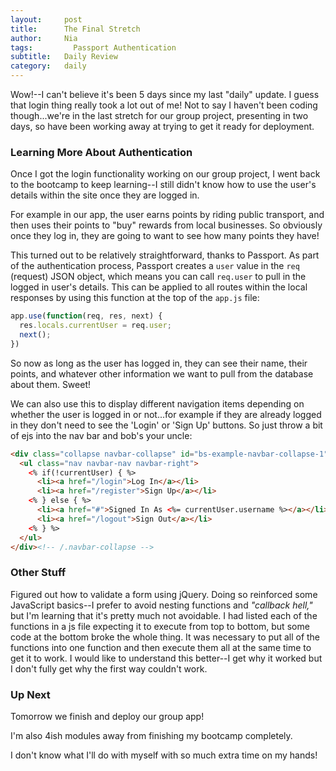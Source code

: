 ```yaml
---
layout:     post
title:      The Final Stretch
author:     Nia
tags: 		  Passport Authentication
subtitle:  	Daily Review
category:   daily
---
```


Wow!--I can't believe it's been 5 days since my last "daily" update. I guess that login thing really took a lot out of me! Not to say I haven't been coding though...we're in the last stretch for our group project, presenting in two days, so have been working away at trying to get it ready for deployment.

### Learning More About Authentication

Once I got the login functionality working on our group project, I went back to the bootcamp to keep learning--I still didn't know how to use the user's details within the site once they are logged in.

For example in our app, the user earns points by riding public transport, and then uses their points to "buy" rewards from local businesses. So obviously once they log in, they are going to want to see how many points they have!

This turned out to be relatively straightforward, thanks to Passport. As part of the authentication process, Passport creates a `user` value in the `req` (request) JSON object, which means you can call `req.user` to pull in the logged in user's details. This can be applied to all routes within the local responses by using this function at the top of the `app.js` file:
```javascript
app.use(function(req, res, next) {
  res.locals.currentUser = req.user;
  next();
})
```

So now as long as the user has logged in, they can see their name, their points, and whatever other information we want to pull from the database about them. Sweet!

We can also use this to display different navigation items depending on whether the user is logged in or not...for example if they are already logged in they don't need to see the 'Login' or 'Sign Up' buttons. So just throw a bit of ejs into the nav bar and bob's your uncle:
```html
<div class="collapse navbar-collapse" id="bs-example-navbar-collapse-1">
  <ul class="nav navbar-nav navbar-right">
    <% if(!currentUser) { %>
      <li><a href="/login">Log In</a></li>
      <li><a href="/register">Sign Up</a></li>
    <% } else { %>
      <li><a href="#">Signed In As <%= currentUser.username %></a></li>
      <li><a href="/logout">Sign Out</a></li>
    <% } %>
  </ul>
</div><!-- /.navbar-collapse -->
```

### Other Stuff

Figured out how to validate a form using jQuery. Doing so reinforced some JavaScript basics--I prefer to avoid nesting functions and *"callback hell,"* but I'm learning that it's pretty much not avoidable. I had listed each of the functions in a js file expecting it to execute from top to bottom, but some code at the bottom broke the whole thing. It was necessary to put all of the functions into one function and then execute them all at the same time to get it to work. I would like to understand this better--I get why it worked but I don't fully get why the first way couldn't work.

### Up Next

Tomorrow we finish and deploy our group app!

I'm also 4ish modules away from finishing my bootcamp completely.

I don't know what I'll do with myself with so much extra time on my hands!
